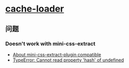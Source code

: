 # [cache-loader](https://github.com/webpack-contrib/cache-loader)

## 问题

### Doesn't work with mini-css-extract

- [About mini-css-extract-plugin compatible](https://github.com/webpack-contrib/cache-loader/issues/40)
- [TypeError: Cannot read property 'hash' of undefined](https://github.com/mzgoddard/hard-source-webpack-plugin/issues/416)
